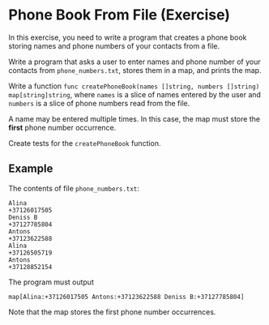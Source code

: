 # Phone Book From File (Exercise)

In this exercise, you need to write a program that creates a phone book storing names
and phone numbers of your contacts from a file.

Write a program that asks a user to enter names and phone number of your contacts from `phone_numbers.txt`,
stores them in a map, and prints the map.

Write a function `func createPhoneBook(names []string, numbers []string) map[string]string`,
where `names` is a slice of names entered by the user and `numbers` is a slice of phone numbers read from the file.

A name may be entered multiple times. In this case, the map must store the **first** phone number occurrence.

Create tests for the `createPhoneBook` function.

## Example

The contents of file `phone_numbers.txt`:

```
Alina
+37126017505
Deniss B
+37127785804
Antons
+37123622588
Alina
+37126505719
Antons
+37128852154
```

The program must output

```
map[Alina:+37126017505 Antons:+37123622588 Deniss B:+37127785804]
```

Note that the map stores the first phone number occurrences.
